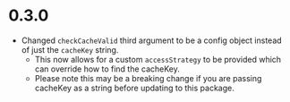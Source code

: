 # 0.3.0
* Changed `checkCacheValid` third argument to be a config object instead of just the `cacheKey` string. 
  * This now allows for a custom `accessStrategy` to be provided which can override how to find the cacheKey.
  * Please note this may be a breaking change if you are passing cacheKey as a string before updating to this package.
